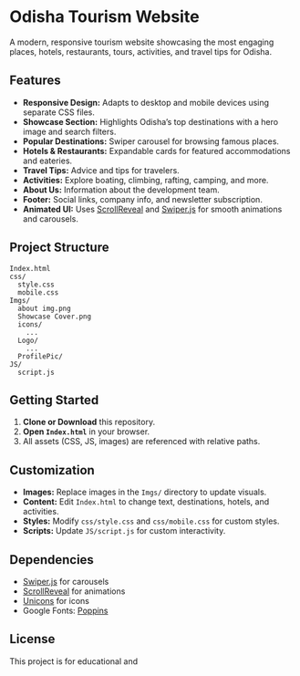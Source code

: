 
# Odisha Tourism Website

A modern, responsive tourism website showcasing the most engaging places, hotels, restaurants, tours, activities, and travel tips for Odisha.

## Features

- **Responsive Design:** Adapts to desktop and mobile devices using separate CSS files.
- **Showcase Section:** Highlights Odisha’s top destinations with a hero image and search filters.
- **Popular Destinations:** Swiper carousel for browsing famous places.
- **Hotels & Restaurants:** Expandable cards for featured accommodations and eateries.
- **Travel Tips:** Advice and tips for travelers.
- **Activities:** Explore boating, climbing, rafting, camping, and more.
- **About Us:** Information about the development team.
- **Footer:** Social links, company info, and newsletter subscription.
- **Animated UI:** Uses [ScrollReveal](https://scrollrevealjs.org/) and [Swiper.js](https://swiperjs.com/) for smooth animations and carousels.

## Project Structure

```
Index.html
css/
  style.css
  mobile.css
Imgs/
  about img.png
  Showcase Cover.png
  icons/
    ...
  Logo/
    ...
  ProfilePic/
JS/
  script.js
```

## Getting Started

1. **Clone or Download** this repository.
2. **Open `Index.html`** in your browser.
3. All assets (CSS, JS, images) are referenced with relative paths.

## Customization

- **Images:** Replace images in the `Imgs/` directory to update visuals.
- **Content:** Edit `Index.html` to change text, destinations, hotels, and activities.
- **Styles:** Modify `css/style.css` and `css/mobile.css` for custom styles.
- **Scripts:** Update `JS/script.js` for custom interactivity.

## Dependencies

- [Swiper.js](https://swiperjs.com/) for carousels
- [ScrollReveal](https://scrollrevealjs.org/) for animations
- [Unicons](https://iconscout.com/unicons) for icons
- Google Fonts: [Poppins](https://fonts.google.com/specimen/Poppins)

## License

This project is for educational and
